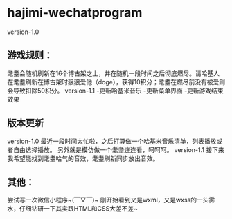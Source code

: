 # hajimi-wechatprogram

version-1.0
## 游戏规则：
  耄耋会随机刷新在16个博古架之上，并在随机一段时间之后彻底燃尽。请哈基人在耄耋刷新在博古架时狠狠爱他（doge），获得10积分；耄耋在燃尽前没有被爱则会导致扣除50积分。
version-1.1
  -更新哈基米音乐
  -更新菜单界面
  -更新游戏结束效果
## 版本更新
version-1.0
  最近一段时间太忙啦，之后打算做一个哈基米音乐清单，列表播放或者自由选择播放。
  另外就是模仿做一个耄耋连连看，呵呵呵。
version-1.1
  接下来我希望能找到耄耋哈气的音效，耄耋刷新同步放出音效。
## 其他：
  尝试写一次微信小程序~(￣▽￣)~
  刚开始看到又是wxml，又是wxss的一头雾水，仔细钻研一下其实跟HTML和CSS大差不差~
